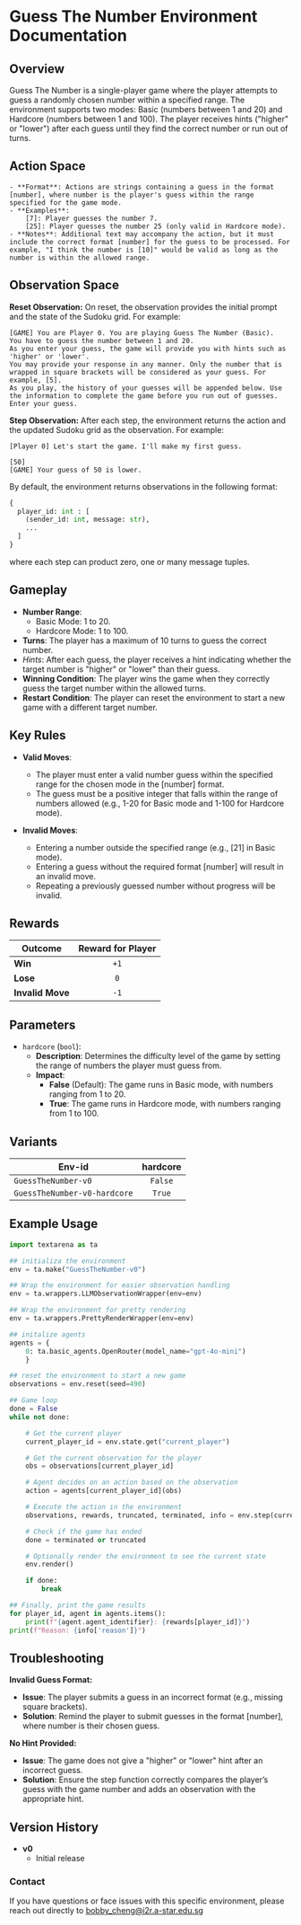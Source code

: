 # Guess The Number Environment Documentation

## Overview

Guess The Number is a single-player game where the player attempts to guess a randomly chosen number within a specified range. The environment supports two modes: Basic (numbers between 1 and 20) and Hardcore (numbers between 1 and 100). The player receives hints ("higher" or "lower") after each guess until they find the correct number or run out of turns.

## Action Space

    - **Format**: Actions are strings containing a guess in the format [number], where number is the player's guess within the range specified for the game mode.
    - **Examples**:
        [7]: Player guesses the number 7.
        [25]: Player guesses the number 25 (only valid in Hardcore mode).
    - **Notes**: Additional text may accompany the action, but it must include the correct format [number] for the guess to be processed. For example, "I think the number is [10]" would be valid as long as the number is within the allowed range.

## Observation Space
**Reset Observation:**
On reset, the observation provides the initial prompt and the state of the Sudoku grid. For example:
```plaintext
[GAME] You are Player 0. You are playing Guess The Number (Basic).
You have to guess the number between 1 and 20.
As you enter your guess, the game will provide you with hints such as 'higher' or 'lower'.
You may provide your response in any manner. Only the number that is wrapped in square brackets will be considered as your guess. For example, [5].
As you play, the history of your guesses will be appended below. Use the information to complete the game before you run out of guesses.
Enter your guess.
```

**Step Observation:**
After each step, the environment returns the action and the updated Sudoku grid as the observation. For example:
```plaintext
[Player 0] Let's start the game. I'll make my first guess.

[50]
[GAME] Your guess of 50 is lower.
```

By default, the environment returns observations in the following format:
```python
{
  player_id: int : [
    (sender_id: int, message: str),
    ...
  ]
}
```
where each step can product zero, one or many message tuples.

## Gameplay

- **Number Range**:
    - Basic Mode: 1 to 20.
    - Hardcore Mode: 1 to 100.
- **Turns**: The player has a maximum of 10 turns to guess the correct number.
- *Hints*: After each guess, the player receives a hint indicating whether the target number is "higher" or "lower" than their guess.
- **Winning Condition**: The player wins the game when they correctly guess the target number within the allowed turns.
- **Restart Condition**: The player can reset the environment to start a new game with a different target number.

## Key Rules

- **Valid Moves**:
    - The player must enter a valid number guess within the specified range for the chosen mode in the [number] format.
    - The guess must be a positive integer that falls within the range of numbers allowed (e.g., 1-20 for Basic mode and 1-100 for Hardcore mode).

- **Invalid Moves**:
    - Entering a number outside the specified range (e.g., [21] in Basic mode).
    - Entering a guess without the required format [number] will result in an invalid move.
    - Repeating a previously guessed number without progress will be invalid.

## Rewards
| Outcome          | Reward for Player  |
|------------------|:------------------:|
| **Win**          |       `+1`         |
| **Lose**         |       `0`          |
| **Invalid Move** |       `-1`         |

## Parameters

- `hardcore` (`bool`):
    - **Description**: Determines the difficulty level of the game by setting the range of numbers the player must guess from.
    - **Impact**:
        - **False** (Default): The game runs in Basic mode, with numbers ranging from 1 to 20.
        - **True**: The game runs in Hardcore mode, with numbers ranging from 1 to 100.

## Variants

| Env-id                       | hardcore  |
|------------------------------|:---------:|
| `GuessTheNumber-v0`          |   `False` |
| `GuessTheNumber-v0-hardcore` |   `True`  |

## Example Usage

```python
import textarena as ta

## initializa the environment
env = ta.make("GuessTheNumber-v0")

## Wrap the environment for easier observation handling
env = ta.wrappers.LLMObservationWrapper(env=env)

## Wrap the environment for pretty rendering
env = ta.wrappers.PrettyRenderWrapper(env=env)

## initalize agents
agents = {
    0: ta.basic_agents.OpenRouter(model_name="gpt-4o-mini")
    }

## reset the environment to start a new game
observations = env.reset(seed=490)

## Game loop
done = False
while not done:

    # Get the current player
    current_player_id = env.state.get("current_player")

    # Get the current observation for the player
    obs = observations[current_player_id]

    # Agent decides on an action based on the observation
    action = agents[current_player_id](obs)

    # Execute the action in the environment
    observations, rewards, truncated, terminated, info = env.step(current_player_id, action)

    # Check if the game has ended
    done = terminated or truncated

    # Optionally render the environment to see the current state
    env.render()

    if done:
        break

## Finally, print the game results
for player_id, agent in agents.items():
    print(f"{agent.agent_identifier}: {rewards[player_id]}")
print(f"Reason: {info['reason']}")
```

## Troubleshooting

**Invalid Guess Format:**

- **Issue**: The player submits a guess in an incorrect format (e.g., missing square brackets).
- **Solution**: Remind the player to submit guesses in the format [number], where number is their chosen guess.

**No Hint Provided:**

- **Issue**: The game does not give a "higher" or "lower" hint after an incorrect guess.
- **Solution**: Ensure the step function correctly compares the player’s guess with the game number and adds an observation with the appropriate hint.


## Version History
- **v0**
  - Initial release 


### Contact
If you have questions or face issues with this specific environment, please reach out directly to bobby_cheng@i2r.a-star.edu.sg